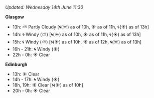 *Updated: Wednesday 14th June 11:30*

**Glasgow**

* 13h: :partly_sunny: Partly Cloudy [:cyclone:(:sunny:) as of 10h, :sunny: as of 11h, :cyclone:(:sunny:) as of 13h]
* 14h: :cyclone: Windy (:partly_sunny:) [:cyclone:(:sunny:) as of 10h, :sunny: as of 11h, :cyclone:(:sunny:) as of 13h]
* 15h: :cyclone: Windy (:partly_sunny:) [:cyclone:(:sunny:) as of 10h, :sunny: as of 12h, :cyclone:(:sunny:) as of 13h]
* 16h - 21h: :cyclone: Windy (:sunny:)
* 22h - 0h: :sunny: Clear

**Edinburgh**

* 13h: :sunny: Clear
* 14h - 17h: :cyclone: Windy (:sunny:)
* 18h, 19h: :sunny: Clear [:cyclone:(:sunny:) as of 10h]
* 20h - 0h: :sunny: Clear
